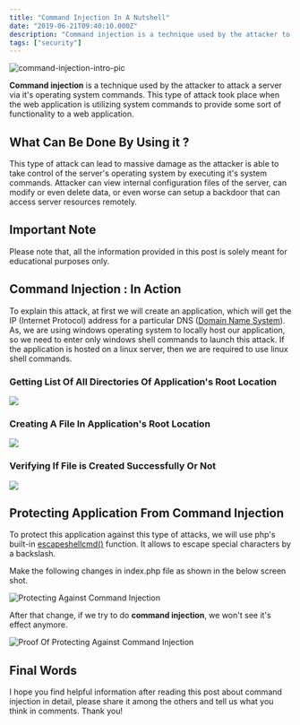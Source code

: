 ```yaml
---
title: "Command Injection In A Nutshell"
date: "2019-06-21T09:40:10.000Z"
description: "Command injection is a technique used by the attacker to attack a server via it's operating system commands."
tags: ["security"]
---
```


![command-injection-intro-pic](/posts/command-injection-intro-pic.jpg "command-injection-intro-pic")


**Command injection** is a technique used by the attacker to attack a server via it's operating system commands. This type of attack took place when the web application is utilizing system commands to provide some sort of functionality to a web application.

## What Can Be Done By Using it ?

This type of attack can lead to massive damage as the attacker is able to take control of the server's operating system by executing it's system commands. Attacker can view internal configuration files of the server, can modify or even delete data, or even worse can setup a backdoor that can access server resources remotely.


## Important Note
Please note that, all the information provided in this post is solely meant for educational purposes only.


## Command Injection : In Action
To explain this attack, at first we will create an application, which will get the IP (Internet Protocol) address for a particular DNS ([Domain Name System](https://en.wikipedia.org/wiki/Domain_Name_System)). As, we are using windows operating system to locally host our application, so we need to enter only windows shell commands to launch this attack. If the application is hosted on a linux server, then we are required to use linux shell commands.


### Getting List Of All Directories Of Application's Root Location

![](/posts/getting_all_directories.png "")

### Creating A File In Application's Root Location

![](/posts/creating_new_file.png "")

###  Verifying If File is Created Successfully Or Not

![](/posts/check_new_file.png "")

## Protecting Application From Command Injection

To protect this application against this type of attacks, we will use php's built-in [escapeshellcmd()](https://www.php.net/manual/en/function.escapeshellcmd.php) function. It allows to escape special characters by a backslash.

Make the following changes in index.php file as shown in the below screen shot.

![Protecting Against Command Injection](/posts/command_injection_prevention_code.png "Protecting Against Command Injection")

After that change, if we try to do **command injection**, we won't see it's effect anymore.

![Proof Of Protecting Against Command Injection](/posts/command_injection_prevention.png "Proof Of Protecting Against Command Injection")

## Final Words

I hope you find helpful information after reading this post about command injection in detail, please share it among the others and tell us what you think in comments. Thank you!
